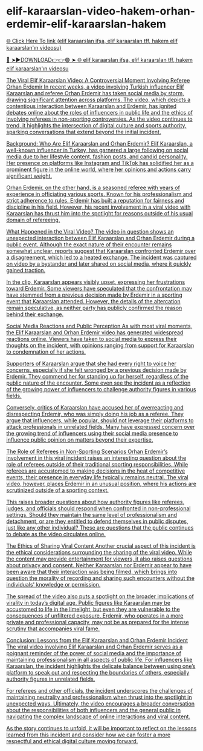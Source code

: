 # elif-karaarslan-video-hakem-orhan-erdemir-elif-karaarslan-hakem

<a href="https://ryxmon.cfd/xdxfh"> 🌐 Click Here To link (elif karaarslan ifşa, elif karaarslan tff, hakem elif karaarslan'ın videosu)

🔴 ➤►DOWNLOAD👉👉🟢 ➤  <a href="https://ryxmon.cfd/xdxfh"> 🌐 elif karaarslan ifşa, elif karaarslan tff, hakem elif karaarslan'ın videosu

The Viral Elif Karaarslan Video: A Controversial Moment Involving Referee Orhan Erdemir In recent weeks, a video involving Turkish influencer Elif Karaarslan and referee Orhan Erdemir has taken social media by storm, drawing significant attention across platforms. The video, which depicts a contentious interaction between Karaarslan and Erdemir, has ignited debates online about the roles of influencers in public life and the ethics of involving referees in non-sporting controversies. As the video continues to trend, it highlights the intersection of digital culture and sports authority, sparking conversations that extend beyond the initial incident.

Background: Who Are Elif Karaarslan and Orhan Erdemir? Elif Karaarslan, a well-known influencer in Turkey, has garnered a large following on social media due to her lifestyle content, fashion posts, and candid personality. Her presence on platforms like Instagram and TikTok has solidified her as a prominent figure in the online world, where her opinions and actions carry significant weight.

Orhan Erdemir, on the other hand, is a seasoned referee with years of experience in officiating various sports. Known for his professionalism and strict adherence to rules, Erdemir has built a reputation for fairness and discipline in his field. However, his recent involvement in a viral video with Karaarslan has thrust him into the spotlight for reasons outside of his usual domain of refereeing.

What Happened in the Viral Video? The video in question shows an unexpected interaction between Elif Karaarslan and Orhan Erdemir during a public event. Although the exact nature of their encounter remains somewhat unclear, reports suggest that Karaarslan confronted Erdemir over a disagreement, which led to a heated exchange. The incident was captured on video by a bystander and later shared on social media, where it quickly gained traction.

In the clip, Karaarslan appears visibly upset, expressing her frustrations toward Erdemir. Some viewers have speculated that the confrontation may have stemmed from a previous decision made by Erdemir in a sporting event that Karaarslan attended. However, the details of the altercation remain speculative, as neither party has publicly confirmed the reason behind their exchange.

Social Media Reactions and Public Perception As with most viral moments, the Elif Karaarslan and Orhan Erdemir video has generated widespread reactions online. Viewers have taken to social media to express their thoughts on the incident, with opinions ranging from support for Karaarslan to condemnation of her actions.

Supporters of Karaarslan argue that she had every right to voice her concerns, especially if she felt wronged by a previous decision made by Erdemir. They commend her for standing up for herself, regardless of the public nature of the encounter. Some even see the incident as a reflection of the growing power of influencers to challenge authority figures in various fields.

Conversely, critics of Karaarslan have accused her of overreacting and disrespecting Erdemir, who was simply doing his job as a referee. They argue that influencers, while popular, should not leverage their platforms to attack professionals in unrelated fields. Many have expressed concern over the growing trend of influencers using their social media presence to influence public opinion on matters beyond their expertise.

The Role of Referees in Non-Sporting Scenarios Orhan Erdemir’s involvement in this viral incident raises an interesting question about the role of referees outside of their traditional sporting responsibilities. While referees are accustomed to making decisions in the heat of competitive events, their presence in everyday life typically remains neutral. The viral video, however, places Erdemir in an unusual position, where his actions are scrutinized outside of a sporting context.

This raises broader questions about how authority figures like referees, judges, and officials should respond when confronted in non-professional settings. Should they maintain the same level of professionalism and detachment, or are they entitled to defend themselves in public disputes, just like any other individual? These are questions that the public continues to debate as the video circulates online.

The Ethics of Sharing Viral Content Another crucial aspect of this incident is the ethical considerations surrounding the sharing of the viral video. While the content may provide entertainment for viewers, it also raises questions about privacy and consent. Neither Karaarslan nor Erdemir appear to have been aware that their interaction was being filmed, which brings into question the morality of recording and sharing such encounters without the individuals' knowledge or permission.

The spread of the video also puts a spotlight on the broader implications of virality in today’s digital age. Public figures like Karaarslan may be accustomed to life in the limelight, but even they are vulnerable to the consequences of unfiltered exposure. Erdemir, who operates in a more private and professional capacity, may not be as prepared for the intense scrutiny that accompanies viral fame.

Conclusion: Lessons from the Elif Karaarslan and Orhan Erdemir Incident The viral video involving Elif Karaarslan and Orhan Erdemir serves as a poignant reminder of the power of social media and the importance of maintaining professionalism in all aspects of public life. For influencers like Karaarslan, the incident highlights the delicate balance between using one’s platform to speak out and respecting the boundaries of others, especially authority figures in unrelated fields.

For referees and other officials, the incident underscores the challenges of maintaining neutrality and professionalism when thrust into the spotlight in unexpected ways. Ultimately, the video encourages a broader conversation about the responsibilities of both influencers and the general public in navigating the complex landscape of online interactions and viral content.

As the story continues to unfold, it will be important to reflect on the lessons learned from this incident and consider how we can foster a more respectful and ethical digital culture moving forward.
